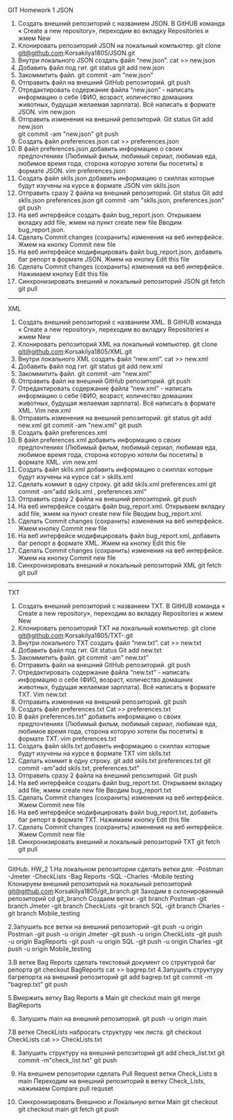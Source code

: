 GIT Homework 1
JSON
 1. Создать внешний репозиторий c названием JSON.
В GitHUB команда « Create a new repository», переходим во вкладку Repositories и жмем New
 2. Клонировать репозиторий JSON на локальный компьютер.
git clone git@github.com:Korsakilya1805/JSON.git
 3. Внутри локального JSON создать файл “new.json”.
cat  >> new.json
 4. Добавить файл под гит.
git status
git add new.json
 5. Закоммитить файл.
git commit -am "new.json"
 6. Отправить файл на внешний GitHub репозиторий.
git push
 7. Отредактировать содержание файла “new.json” - написать информацию о себе (ФИО, возраст, количество домашних животных, будущая желаемая зарплата). Всё написать в формате JSON.
vim new.json
8. Отправить изменения на внешний репозиторий.
Git status
Git add new.json  
git commit -am "new.json"
git push
 9. Создать файл preferences.json
cat  >> preferences.json
 10. В файл preferences.json добавить информацию о своих предпочтениях (Любимый фильм, любимый сериал, любимая еда, любимое время года, сторона которую хотели бы посетить) в формате JSON.
vim preferences.json
 11. Создать файл sklls.json добавить информацию о скиллах которые будут изучены на курсе в формате JSON
vim sklls.json 
12. Отправить сразу 2 файла на внешний репозиторий.
Git status
Git add sklls.json  preferences.json
git commit -am "sklls.json, preferences.json"
git push
13. На веб интерфейсе создать файл bug_report.json.
Открываем вкладку add file, жмем на пункт create new file
Вводим bug_report.json.
14. Сделать Commit changes (сохранить) изменения на веб интерфейсе.
Жмем на кнопку Commit new file 
15. На веб интерфейсе модифицировать файл bug_report.json, добавить баг репорт в формате JSON.
Жмем на кнопку Edit this file
16. Сделать Commit changes (сохранить) изменения на веб интерфейсе.
Нажимаем  кнопку Edit this file
17. Синхронизировать внешний и локальный репозиторий JSON
git fetch
git pull

_____________________________________________________________________________________________________________________________________________________________________________________________________________
XML
 1. Создать внешний репозиторий c названием XML.
В GitHUB команда « Create a new repository», переходим во вкладку Repositories и жмем New
 2. Клонировать репозиторий XML на локальный компьютер.
git clone git@github.com:Korsakilya1805/XML.git
 3. Внутри локального XML создать файл “new.xml”.
cat >> new.xml
 4. Добавить файл под гит.
git status
 git add new.xml
5. Закоммитить файл.
git commit -am "new.xml"
 6. Отправить файл на внешний GitHub репозиторий.
git push
 7. Отредактировать содержание файла “new.xml” - написать информацию о себе (ФИО, возраст, количество домашних животных, будущая желаемая зарплата). Всё написать в формате XML.
Vim new.xml
28. Отправить изменения на внешний репозиторий.
git status
git add new.xml
git commit -am "new.xml"
git push
 8. Создать файл preferences.xml
 9. В файл preferences.xml добавить информацию о своих предпочтениях (Любимый фильм, любимый сериал, любимая еда, любимое время года, сторона которую хотели бы посетить) в формате XML.
vim new.xml
10. Создать файл sklls.xml добавить информацию о скиллах которые будут изучены на курсе
cat > skills.xml
11. Сделать коммит в одну строку.
git add  skils.xml  preferences.xml
git commit -am"add skils.xml , preferences.xml"
 12. Отправить сразу 2 файла на внешний репозиторий.
 git push
 13. На веб интерфейсе создать файл bug_report.xml. 
Открываем вкладку add file, жмем на пункт create new file
Вводим bug_report.xml. 
 14. Сделать Commit changes (сохранить) изменения на веб интерфейсе.
Жмем кнопку Commit new file 
 15. На веб интерфейсе модифицировать файл bug_report.xml, добавить баг репорт в формате XML.
Жмем на кнопку Edit this file
16. Сделать Commit changes (сохранить) изменения на веб интерфейсе.
Жмем на кнопку Commit new file
17. Синхронизировать внешний и локальный репозиторий XML
git fetch
git pull

___________________________________________________________________________________________________________________________________________________________________________________________________________
TXT
1.	Создать внешний репозиторий c названием TXT.
В GitHUB команда « Create a new repository», переходим во вкладку Repositories и жмем New
 2. Клонировать репозиторий TXT на локальный компьютер.
git clone git@github.com:Korsakilya1805/TXT-.git
 3. Внутри локального TXT создать файл “new.txt”.
cat >> new.txt
 4. Добавить файл под гит.
Git status
Git add new.txt
 5. Закоммитить файл.
git commit -am" new.txt"
6. Отправить файл на внешний GitHub репозиторий. 
git push
7. Отредактировать содержание файла “new.txt” - написать информацию о себе (ФИО, возраст, количество домашних животных, будущая желаемая зарплата). Всё написать в формате TXT.
Vim new.txt
8. Отправить изменения на внешний репозиторий.
git push
 9. Создать файл preferences.txt
Cat >> preferences.txt
 10. В файл preferences.txt” добавить информацию о своих предпочтениях (Любимый фильм, любимый сериал, любимая еда, любимое время года, сторона которую хотели бы посетить) в формате TXT.
vim preferences.txt
 11. Создать файл sklls.txt добавить информацию о скиллах которые будут изучены на курсе в формате TXT
vim sklls.txt
 12. Сделать коммит в одну строку.
git add  skils.txt  preferences.txt
git commit -am"add skils.txt, preferences.txt"
 13. Отправить сразу 2 файла на внешний репозиторий.
Git push
 14. На веб интерфейсе создать файл bug_report.txt.
Открываем вкладку add file, жмем create new file
Вводим bug_report.txt
 15. Сделать Commit changes (сохранить) изменения на веб интерфейсе.
Жмем Commit new file 
 16. На веб интерфейсе модифицировать файл bug_report.txt, добавить баг репорт в формате TXT.
Нажимаем кнопку Edit this file
 17. Сделать Commit changes (сохранить) изменения на веб интерфейсе.
Жмем Commit new file
 18. Синхронизировать внешний и локальный репозиторий TXT
git fetch
git pull

_______________________________________________________________________________________________________________________________________________________________________________________________________________________

GitHub. HW_2
1.На локальном репозитории сделать ветки для:
-Postman
-Jmeter
-CheckLists
-Bag Reports
-SQL
-Charles
-Mobile testing
Клонируем внешний репозиторий на локальный репозиторий
git@github.com:Korsakilya1805/git_branch.git
Заходим в склонированный репозиторий
cd git_branch
Создаем ветки: 
-git branch Postman
-git branch Jmeter
-git branch CheckLists
-git branch SQL
-git branch Charles
-git branch Mobile_testing

2.Запушить все ветки на внешний репозиторий
-git push -u origin Postman
-git push -u origin Jmeter
-git push -u origin CheckLists
-git push -u origin BagReports
-git push -u origin SQL
-git push -u origin Charles
-git push -u origin Mobile_testing

3.В ветке Bag Reports сделать текстовый документ со структурой баг репорта
git checkout BagReports
cat >>  bagrep.txt 
4.Запушить структуру багрепорта на внешний репозиторий
git add bagrep.txt
git commit -m "bagrep.txt"
git push

5.Вмержить ветку Bag Reports в Main
git checkout main
git merge BagReports

6. Запушить main на внешний репозиторий.
git push -u origin main

7.В ветке CheckLists набросать структуру чек листа.
git checkout CheckLists
cat >> CheckLists.txt

8. Запушить структуру на внешний репозиторий
git add check_list.txt
git commit -m"check_list.txt"
git push

9. На внешнем репозитории сделать Pull Request ветки Check_Lists в main
Переходим на внешний репозиторий в ветку Check_Lists, нажимаем Compare pull requset

10. Синхронизировать Внешнюю и Локальную ветки Main
git checkout
git checkout main
git fetch
git push





